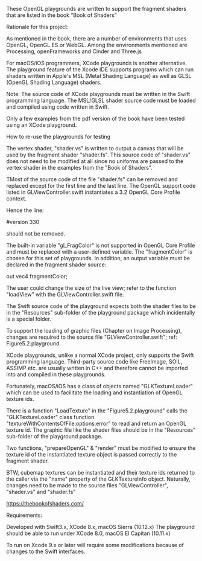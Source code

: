 These OpenGL playgrounds are written to support the fragment shaders that are listed in the book “Book of Shaders”

Rationale for this project:

As mentioned in the book, there are a number of environments that uses OpenGL, OpenGL ES or WebGL. Among the environments mentioned are Processing, openFrameworks and Cinder and Three.js

For macOS/iOS programmers, XCode playgrounds is another alternative. The playground feature of the Xcode IDE supports programs which can run shaders written in Apple's MSL (Metal Shading Language) as well as GLSL (OpenGL Shading Language) shaders.

Note: The source code of XCode playgrounds must be written in the Swift programming language. The MSL/GLSL shader source code must be loaded and compiled using code written in Swift.

Only a few examples from the pdf version of the book have been tested using an XCode playground.


How to re-use the playgrounds for testing

The vertex shader, "shader.vs" is written to output a canvas that will be used by the fragment shader "shader.fs". This source code of "shader.vs" does not need to be modified at all since no uniforms are passed to the vertex shader in the examples from the "Book of Shaders".

TMost of the source code of the file "shader.fs" can be removed and replaced except for the first line and the last line. The OpenGL support code listed in GLViewController.swift instantiates a 3.2 OpenGL Core Profile context.

Hence the line:

#version 330

should not be removed.

The built-in variable "gl_FragColor" is not supported in OpenGL Core Profile and must be replaced with a user-defined variable. The "fragmentColor" is chosen for this set of playgrounds. In addition, an output variable must be declared in the fragment shader source:


out vec4 fragmentColor;

The user could change the size of the live view; refer to the function "loadView" with the GLViewController.swift file.


The Swift source code of the playground expects both the shader files to be in the "Resources" sub-folder of the playground package which incidentally is a special folder.


To support the loading of graphic files (Chapter on Image Processing), changes are required to the source file "GLViewController.swift"; ref: Figure5.2.playground.

XCode playgrounds, unlike a normal XCode project, only supports the Swift programming language. Third-party source code like FreeImage, SOIL, ASSIMP etc. are usually written in C++ and therefore cannot be imported into and compiled in these playgrounds.

Fortunately, macOS/iOS has a class of objects named "GLKTextureLoader" which can be used to facilitate the loading and instantiation of OpenGL texture ids.

There is a function "LoadTexture" in the "Figure5.2.playground" calls the "GLKTextureLoader" class function "textureWithContentsOfFile:options:error" to read and return an OpenGL texture id. The graphic file like the shader files should be in the "Resources" sub-folder of the playground package.

Two functions, "prepareOpenGL" & "render" must be modified to ensure the texture id of the instantiated texture object is passed correctly to the fragment shader.

BTW, cubemap textures can be instantiated and their texture ids returned to the caller via the "name" property of the GLKTextureInfo object. Naturally, changes need to be made to the source files "GLViewController", "shader.vs" and "shader.fs"


https://thebookofshaders.com/


Requirements:

Developed with Swift3.x, XCode 8.x, macOS Sierra (10.12.x)
The playground should be able to run under XCode 8.0, macOS El Capitan (10.11.x)

To run on Xcode 9.x or later will require some modifications because of changes to the Swift interfaces.

